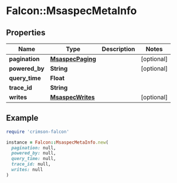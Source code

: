 # Falcon::MsaspecMetaInfo

## Properties

| Name | Type | Description | Notes |
| ---- | ---- | ----------- | ----- |
| **pagination** | [**MsaspecPaging**](MsaspecPaging.md) |  | [optional] |
| **powered_by** | **String** |  | [optional] |
| **query_time** | **Float** |  |  |
| **trace_id** | **String** |  |  |
| **writes** | [**MsaspecWrites**](MsaspecWrites.md) |  | [optional] |

## Example

```ruby
require 'crimson-falcon'

instance = Falcon::MsaspecMetaInfo.new(
  pagination: null,
  powered_by: null,
  query_time: null,
  trace_id: null,
  writes: null
)
```

